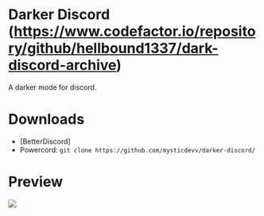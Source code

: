 # Darker Discord (https://www.codefactor.io/repository/github/hellbound1337/dark-discord-archive)
A darker mode for discord.

# Downloads
- [BetterDiscord]
- Powercord: `git clone https://github.com/mysticdevv/darker-discord/`

# Preview
<img src="https://i.imgur.com/ehSSS0U.png"/>
